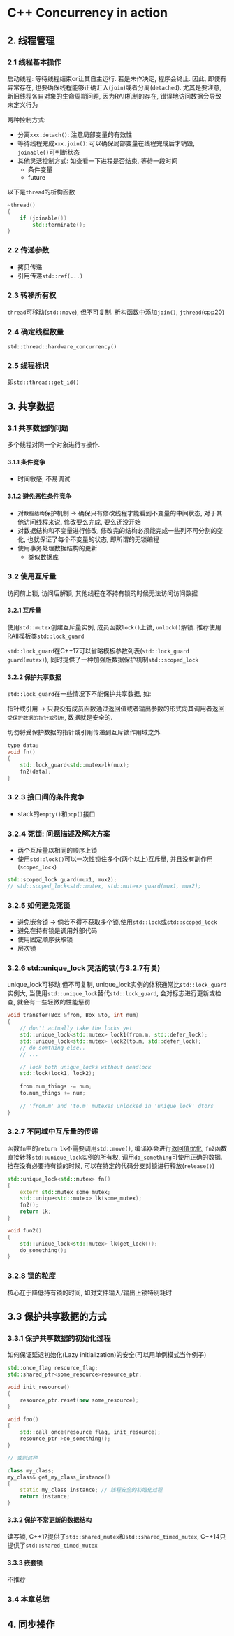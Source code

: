 # C++ Concurrency in action

## 2. 线程管理

### 2.1 线程基本操作

启动线程: 等待线程结束or让其自主运行. 若是未作决定, 程序会终止. 因此, 即使有异常存在, 也要确保线程能够正确汇入(```join```)或者分离(```detached```). 尤其是要注意, 新旧线程各自对象的生命周期问题, 因为RAII机制的存在, 错误地访问数据会导致未定义行为

两种控制方式:

+ 分离```xxx.detach()```: 注意局部变量的有效性
+ 等待线程完成```xxx.join()```: 可以确保局部变量在线程完成后才销毁, ```joinable()```可判断状态
+ 其他灵活控制方式: 如查看一下进程是否结束, 等待一段时间
  + 条件变量
  + future

以下是```thread```的析构函数
```cpp
~thread()
{
    if (joinable())
        std::terminate();
}
```

### 2.2 传递参数
+ 拷贝传递
+ 引用传递```std::ref(...)```

### 2.3 转移所有权

```thread```可移动(```std::move```), 但不可复制. 析构函数中添加```join()```, ```jthread```(cpp20)

### 2.4 确定线程数量

```std::thread::hardware_concurrency()```


### 2.5 线程标识

即```std::thread::get_id()```

## 3. 共享数据

### 3.1 共享数据的问题

多个线程对同一个对象进行```写```操作.

#### 3.1.1 条件竞争

+ 时间敏感, 不易调试

#### 3.1.2 避免恶性条件竞争

+ 对```数据结构```保护机制 -> 确保只有修改线程才能看到不变量的中间状态, 对于其他访问线程来说, 修改要么完成, 要么还没开始
+ 对数据结构和不变量进行修改, 修改完的结构必须能完成一些列不可分割的变化, 也就保证了每个不变量的状态, 即所谓的无锁编程
+ 使用事务处理数据结构的更新
  + 类似数据库

### 3.2 使用互斥量

访问前上锁, 访问后解锁, 其他线程在不持有锁的时候无法访问访问数据

#### 3.2.1 互斥量

使用```std::mutex```创建互斥量实例, 成员函数```lock()```上锁, ```unlock()```解锁. 推荐使用RAII模板类```std::lock_guard```

```std::lock_guard```在C++17可以省略模板参数列表(```std::lock_guard guard(mutex)```), 同时提供了一种加强版数据保护机制```std::scoped_lock```

#### 3.2.2 保护共享数据

```std::lock_guard```在一些情况下不能保护共享数据, 如:

指针或引用 -> 只要没有成员函数通过返回值或者输出参数的形式向其调用者返回```受保护数据的指针或引用```, 数据就是安全的.

切勿将受保护数据的指针或引用传递到互斥锁作用域之外. 

```cpp
type data;
void fn()
{
    std::lock_guard<std::mutex>lk(mux);
    fn2(data);
}
```

### 3.2.3 接口间的条件竞争

+ stack的```empty()```和```pop()```接口

### 3.2.4 死锁: 问题描述及解决方案

+ 两个互斥量以相同的顺序上锁
+ 使用```std::lock()```可以一次性锁住多个(两个以上)互斥量, 并且没有副作用(```scoped_lock```)

```cpp
std::scoped_lock guard(mux1, mux2);
// std::scoped_lock<std::mutex, std::mutex> guard(mux1, mux2);
```

### 3.2.5 如何避免死锁

+ 避免嵌套锁 -> 倘若不得不获取多个锁,使用```std::lock```或```std::scoped_lock```
+ 避免在持有锁是调用外部代码
+ 使用固定顺序获取锁
+ 层次锁

### 3.2.6 std::unique_lock 灵活的锁(与3.2.7有关)

unique_lock可移动,但不可复制, unique_lock实例的体积通常比```std::lock_guard```实例大, 当使用```std::unique_lock```替代```std::lock_guard```, 会对标志进行更新或检查, 就会有一些轻微的性能惩罚

```cpp
void transfer(Box &from, Box &to, int num)
{
    // don't actually take the locks yet
    std::unique_lock<std::mutex> lock1(from.m, std::defer_lock);
    std::unique_lock<std::mutex> lock2(to.m, std::defer_lock);
    // do somthing else..
    // ...

    // lock both unique_locks without deadlock
    std::lock(lock1, lock2);
 
    from.num_things -= num;
    to.num_things += num;
 
    // 'from.m' and 'to.m' mutexes unlocked in 'unique_lock' dtors
}
```

### 3.2.7 不同域中互斥量的传递

函数```fn```中的```return lk```不需要调用```std::move()```, 编译器会进行[返回值优化](https://en.wikipedia.org/wiki/Copy_elision#Return_value_optimization), ```fn2```函数直接转移```std::unique_lock```实例的所有权, 调用```do_something```可使用正确的数据. 挡在没有必要持有锁的时候, 可以在特定的代码分支对锁进行释放(```release()```)

```cpp
std::unique_lock<std::mutex> fn()
{
    extern std::mutex some_mutex;
    std::unique<std::mutex> lk(some_mutex);
    fn2();
    return lk;
}

void fun2()
{
    std::unique_lock<std::mutex> lk(get_lock());
    do_something();
}
```

### 3.2.8 锁的粒度

核心在于降低持有锁的时间, 如对文件输入/输出上锁特别耗时

## 3.3 保护共享数据的方式

### 3.3.1 保护共享数据的初始化过程

如何保证延迟初始化(Lazy initialization)的安全(可以用单例模式当作例子)

```cpp
std::once_flag resource_flag;
std::shared_ptr<some_resource>resource_ptr;

void init_resource()
{
    resource_ptr.reset(new some_resource);
}

void foo()
{
    std::call_once(resource_flag, init_resource);
    resource_ptr->do_something();
}

// 或则这种

class my_class;
my_class& get_my_class_instance()
{
    static my_class instance; // 线程安全的初始化过程
    return instance;
}

```

#### 3.3.2 保护不常更新的数据结构

读写锁, C++17提供了```std::shared_mutex```和```std::shared_timed_mutex```, C++14只提供了```std::shared_timed_mutex```


#### 3.3.3 嵌套锁

不推荐

### 3.4 本章总结

## 4. 同步操作